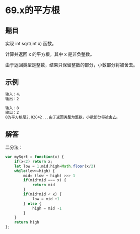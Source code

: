 # 69.x的平方根

## 题目
实现 int sqrt(int x) 函数。

计算并返回 x 的平方根，其中 x 是非负整数。

由于返回类型是整数，结果只保留整数的部分，小数部分将被舍去。

## 示例
```bash
输入：4，
输出：2

输入：8
输出：2
8的平方根是2.82842...由于返回类型为整数，小数部分将被舍去。
```

## 解答
二分法：
```js
var mySqrt = function(x) {
    if(x<2) return x;
    let low = 1,mid,high=Math.floor(x/2)
    while(low<=high) {
        mid= (low + high) >>> 1
        if(mid*mid === x) {
            return mid
        }
        if(mid*mid < x) {
            low = mid +1
        } else {
            high = mid -1
        }
    }
    return high
};
```